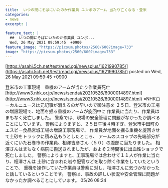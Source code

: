```yaml
---
title:  いつの間にそばにいたのか作業員 ユンボのアーム 当たり亡くなる・登米 
categories:
- news
excerpt: |
  
feature_text: |
  ##  いつの間にそばにいたのか作業員 ユンボ...
  Wed, 26 May 2021 09:59:45  +0900
feature_image: "https://picsum.photos/2560/600?image=733"
image: "https://picsum.photos/2560/600?image=733"
---
```


[https://asahi.5ch.net/test/read.cgi/newsplus/1621990785/](https://asahi.5ch.net/test/read.cgi/newsplus/1621990785/)
posted on Wed, 26 May 2021 09:59:45  +0900

<!--more-->

登米市の工事現場　重機のアームが当たり作業員死亡 [http://www3.nhk.or.jp/lnews/sendai/20210526/6000014897.html](http://www3.nhk.or.jp/lnews/sendai/20210526/6000014897.html) ※NHKローカルニュースは元記事が消えるのが早いので御注意を ２５日、登米市の工場の増設現場で、地面を掘る重機のアームが旋回中に 作業員に当たり、作業員はまもなく死亡しました。 警察では、現場の安全管理に問題がなかったか調べることにしています。 警察によりますと、２５日午後４時すぎ、登米市中田町のエスビー食品宮城工場の増設工事現場で、 作業員が地面を掘る重機を旋回させて土砂をトラックに積み込もうとしたところ、 アームのスコップの先端部分が近くにいた石巻市の作業員、相澤吉彦さん（５０）の腹部に当たりました。 相澤さんはまもなく病院に搬送されましたが、およそ２時間後に出血性ショックで死亡しました。 警察によりますと、工事現場では合わせて１１人が作業に当たり、相澤さんは 土砂に含まれた岩や配管などを取り除く作業をしていたということで、 重機を操作していた作業員は警察に対し、相澤さんに気づかなかったと話しているということです。 警察は、事故の詳しい状況や安全管理に問題がなかったか調べることにしています。 05/26 08:24
